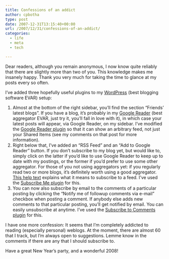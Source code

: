 ```yaml
---
title: Confessions of an addict
author: cpbotha
type: post
date: 2007-12-31T13:15:40+00:00
url: /2007/12/31/confessions-of-an-addict/
categories:
  - life
  - meta
  - tech

---
```

Dear readers, although you remain anonymous, I now know quite reliably that there are slightly more than two of you. This knowledge makes me insanely happy. Thank you very much for taking the time to glance at my posts every so often.

I&#8217;ve added three hopefully useful plugins to my [WordPress][1] (best blogging software EVAR) setup:

  1. Almost at the bottom of the right sidebar, you&#8217;ll find the section &#8220;Friends&#8217; latest blogs&#8221;. If you have a blog, it&#8217;s probably in my [Google Reader][2] (best aggregator EVAR, just try it, you&#8217;ll fall in love with it), in which case your latest posts will appear, via Google Reader, on my sidebar. I&#8217;ve modified the [Google Reader plugin][3] so that it can show an arbitrary feed, not just your Shared Items (see my comments on that post for more information).
  2. Right below that, I&#8217;ve added an &#8220;RSS Feed&#8221; and an &#8220;Add to Google Reader&#8221; button. If you don&#8217;t subscribe to my blog yet, but would like to, simply click on the latter if you&#8217;d like to use Google Reader to keep up to date with my postings, or the former if you&#8217;d prefer to use some other aggregator. For those of you not using aggregators yet: if you regularly read two or more blogs, it&#8217;s definitely worth using a good aggregator. [This help text][4] explains what it means to subscribe to a feed. I&#8217;ve used the [Subscribe Me plugin][5] for this.
  3. You can now also subscribe by email to the comments of a particular posting by clicking the &#8220;<label for="subscribe">Notify me of followup comments via e-mail</label>&#8221; checkbox when posting a comment. If anybody else adds new comments to that particular posting, you&#8217;ll get notified by email. You can easily unsubscribe at anytime. I&#8217;ve used the [Subscribe to Comments plugin][6] for this.

I have one more confession: It seems that I&#8217;m completely addicted to reading (especially personal) weblogs. At the moment, there are almost 60 that I track, but I&#8217;m always open to suggestions. Lemme know in the comments if there are any that I should subscribe to.

Have a great New Year&#8217;s party, and a wonderful 2008!

 [1]: http://wordpress.org/ "Wordpress Website"
 [2]: http://www.google.com/reader "Google Reader URL"
 [3]: http://nothingoutoftheordinary.com/2007/05/26/wordpress-google-reader-widget/ "Google Reader plugin page"
 [4]: http://www.google.com/support/reader/bin/answer.py?answer=69967&topic=12011 "Google Reader help text on subscribing to feeds."
 [5]: http://www.semiologic.com/software/widgets/subscribe-me/ "Subscribe Me website"
 [6]: http://txfx.net/code/wordpress/subscribe-to-comments/ "Subscribe to Comments plugin"
